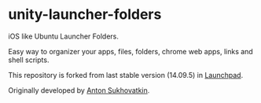 # unity-launcher-folders
iOS like Ubuntu Launcher Folders.

Easy way to organizer your apps, files, folders, chrome web apps, links and shell scripts.

This repository is forked from last stable version (14.09.5) in [Launchpad](https://launchpad.net/unity-launcher-folders).

Originally developed by [Anton Sukhovatkin](http://unity-folders.exceptionfound.com/blog/).
